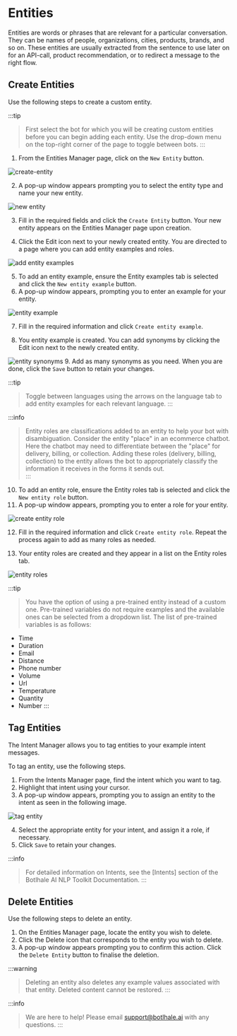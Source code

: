# Entities
 
Entities are words or phrases that are relevant for a particular conversation. They can be names of people, organizations, cities, products, brands, and so on. These entities are usually extracted from the sentence to use later on for an API-call, product recommendation, or to redirect a message to the right flow.

## Create Entities

Use the following steps to create a custom entity.

:::tip
> First select the bot for which you will be creating custom entities before you can begin adding each entity. Use the drop-down menu on the top-right corner of the page to toggle between bots. 
:::

1. From the Entities Manager page, click on the `New Entity` button.

![create-entity](https://botlhale-ai-assets.s3.amazonaws.com/doc-imgs/entities-manager-page.png)


2. A pop-up window appears prompting you to select the entity type and name your new entity. 

![new entity](https://botlhale-ai-assets.s3.amazonaws.com/doc-imgs/new-entity.png)

3. Fill in the required fields and click the `Create Entity` button. Your new entity appears on the Entities Manager page upon creation.

4. Click the Edit icon next to your newly created entity. You are directed to a page where you can add entity examples and roles.

![add entity examples](https://botlhale-ai-assets.s3.amazonaws.com/doc-imgs/entity-examples-and-roles.png)

5. To add an entity example, ensure the Entity examples tab is selected and click the `New entity example` button.
6. A pop-up window appears, prompting you to enter an example for your entity.

![entity example](https://botlhale-ai-assets.s3.amazonaws.com/doc-imgs/entity-example.png)

7. Fill in the required information and click `Create entity example`.

8. You entity example is created. You can add synonyms by clicking the Edit icon next to the newly created entity. 

![entity synonyms](https://botlhale-ai-assets.s3.amazonaws.com/doc-imgs/entity-synonyms.png)
9. Add as many synonyms as you need. When you are done, click the `Save` button to retain your changes. 

:::tip
> Toggle between languages using the arrows on the language tab to add entity examples for each relevant language.
:::

:::info
> Entity roles are classifications added to an entity to help your bot with disambiguation. Consider the entity "place" in an ecommerce chatbot. Here the chatbot may need to differentiate between the "place" for delivery, billing, or collection. Adding these roles (delivery, billing, collection) to the entity allows the bot to appropriately classify the information it receives in the forms it sends out.  
:::

10. To add an entity role, ensure the Entity roles tab is selected and click the `New entity role` button.
11. A pop-up window appears, prompting you to enter a role for your entity.

![create entity role](https://botlhale-ai-assets.s3.amazonaws.com/doc-imgs/create-entity-role.png)

12. Fill in the required information and click `Create entity role`. Repeat the process again to add as many roles as needed.

13. Your entity roles are created and they appear in a list on the Entity roles tab. 

![entity roles](https://botlhale-ai-assets.s3.amazonaws.com/doc-imgs/entity-role-list.png)

:::tip
> You have the option of using a pre-trained entity instead of a custom one. Pre-trained variables do not require examples and the available ones can be selected from a dropdown list. The list of pre-trained variables is as follows:

- Time
- Duration
- Email
- Distance
- Phone number
- Volume
- Url
- Temperature
- Quantity
- Number
:::

## Tag Entities
The Intent Manager allows you to tag entities to your example intent messages.

To tag an entity, use the following steps.

1. From the Intents Manager page, find the intent which you want to tag.
2. Highlight that intent using your cursor.
3. A pop-up window appears, prompting you to assign an entity to the intent as seen in the following image.

![tag entity](https://botlhale-ai-assets.s3.amazonaws.com/doc-imgs/tag-entity.png)

4. Select the appropriate entity for your intent, and assign it a role, if necessary.
5. Click `Save` to retain your changes.

:::info
> For detailed information on Intents, see the [Intents] section of the Botlhale AI NLP Toolkit Documentation.
:::

## Delete Entities

Use the following steps to delete an entity.

1. On the Entities Manager page, locate the entity you wish to delete.
2. Click the Delete icon that corresponds to the entity you wish to delete.
3. A pop-up window appears prompting you to confirm this action. Click the `Delete Entity` button to finalise the deletion. 

:::warning
> Deleting an entity also deletes any example values associated with that entity. Deleted content cannot be restored.
:::

:::info
> We are here to help! Please email support@botlhale.ai with any questions.
:::

